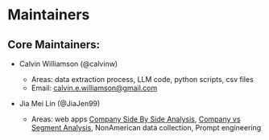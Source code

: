 # Maintainers

## Core Maintainers:

- Calvin Williamson (@calvinw)
  - Areas: data extraction process, LLM code, python scripts, csv files
  - Email: calvin.e.williamson@gmail.com

- Jia Mei Lin (@JiaJen99)
  - Areas: web apps [Company Side By Side Analysis](https://calvinw.github.io/BusMgmtBenchmarks/company_to_company.html), [Company vs Segment Analysis](https://calvinw.github.io/BusMgmtBenchmarks/company_to_segment.html), NonAmerican data collection, Prompt engineering
